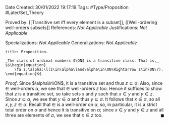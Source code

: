 <div class="topSpace"></div>

Date Created: 30/01/2022 19:17:19
Tags: #Type/Proposition #Later/Set_Theory

Proved by: [[Transitive set iff every element is a subset]], [[Well-ordering well-orders subsets]]
References: _Not Applicable_
Justifications: _Not Applicable_

Specializations: _Not Applicable_
Generalizations: _Not Applicable_

``` ad-Proposition
title: Proposition.

_The class of ordinal numbers $\ON$ is a transitive class. That is,_
$$\begin{equation}
    \fa z,\alpha:\l(z\in\alpha\land\alpha\in\ON\Rightarrow z\in\ON\r).
\end{equation}$$

```

_Proof_. Since $\alpha\in\ON$, it is a transitive set and thus $z\subseteq\alpha$. Also, since $\in$ well-orders $\alpha$, we see that $\in$ well-orders $z$ too. Hence it suffices to show that $z$ is a transitive set, so take sets $x$ and $y$ such that $x\in y$ and $y\in z$. Since $z\subseteq\alpha$, we see that $y\in\alpha$ and thus $y\subseteq\alpha$. It follows that $x\in\alpha$, so all $x,y,z\in\alpha$. Recall that $\in$ is a well-order on $\alpha$, so, in particular, it is a strict total order on $\alpha$ and hence it is transitive on $\alpha$; since $x\in y$ and $y\in z$ and all three are elements of $\alpha$, we see that $x\in z$ too.<span style="float:right;">$\blacksquare$</span>
